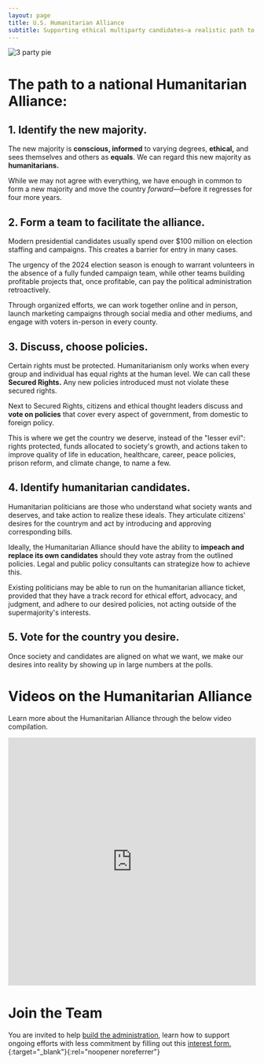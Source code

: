 ```yaml
---
layout: page
title: U.S. Humanitarian Alliance
subtitle: Supporting ethical multiparty candidates—a realistic path to a humanitarian administration in 2024.
---
```


![3 party pie](https://firebasestorage.googleapis.com/v0/b/eqmsystems.appspot.com/o/3partypieweb-wide.png?alt=media&token=5337f26a-49d4-4e5b-b99e-b0a6157b344f)


# The path to a national Humanitarian Alliance: 

## 1. Identify the new majority.

The new majority is **conscious, informed** to varying degrees, **ethical,** and sees themselves and others as **equals**. We can regard this new majority as **humanitarians.**

While we may not agree with everything, we have enough in common to form a new majority and move the country *forward*—before it regresses for four more years.

## 2. Form a team to facilitate the alliance.

Modern presidential candidates usually spend over $100 million on election staffing and campaigns. This creates a barrier for entry in many cases.

The urgency of the 2024 election season is enough to warrant volunteers in the absence of a fully funded campaign team, while other teams building profitable projects that, once profitable, can pay the political administration retroactively.

Through organized efforts, we can work together online and in person, launch marketing campaigns through social media and other mediums, and engage with voters in-person in every county.

## 3. Discuss, choose policies.

Certain rights must be protected. Humanitarianism only works when every group and individual has equal rights at the human level. We can call these **Secured Rights.** Any new policies introduced must not violate these secured rights.

Next to Secured Rights, citizens and ethical thought leaders discuss and **vote on policies** that cover every aspect of government, from domestic to foreign policy.

This is where we get the country we deserve, instead of the "lesser evil": rights protected, funds allocated to society's growth, and actions taken to improve quality of life in education, healthcare, career, peace policies, prison reform, and climate change, to name a few.

## 4. Identify humanitarian candidates.

Humanitarian politicians are those who understand what society wants and deserves, and take action to realize these ideals. They articulate citizens' desires for the countrym and act by introducing and approving corresponding bills.

Ideally, the Humanitarian Alliance should have the ability to **impeach and replace its own candidates** should they vote astray from the outlined policies. Legal and public policy consultants can strategize how to achieve this. 

Existing politicians may be able to run on the humanitarian alliance ticket, provided that they have a track record for ethical effort, advocacy, and judgment, and adhere to our desired policies, not acting outside of the supermajority's interests.

## 5. Vote for the country you desire.

Once society and candidates are aligned on what we want, we make our desires into reality by showing up in large numbers at the polls. 

# Videos on the Humanitarian Alliance

Learn more about the Humanitarian Alliance through the below video compilation.

<div style='padding:100% 0 0 0;position:relative;'><iframe src='https://vimeo.com/showcase/11251328/embed' allowfullscreen frameborder='0' style='position:absolute;top:0;left:0;width:100%;height:100%;'></iframe></div>

# Join the Team
You are invited to help [build the administration](https://eqm.systems/build/), learn how to support ongoing efforts with less commitment by filling out this [interest form.](https://t.co/yt8QsR33V7){:target="_blank"}{:rel="noopener noreferrer"}
